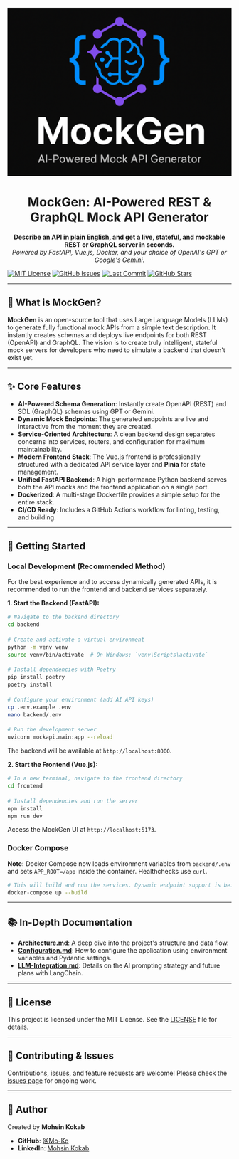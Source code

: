 <p align="center">
  <img src="./docs/MockGen-Logo.png" alt="MockGen Logo" />
</p>
<h1 align="center">MockGen: AI-Powered REST & GraphQL Mock API Generator</h1>

<p align="center">
  <b>Describe an API in plain English, and get a live, stateful, and mockable REST or GraphQL server in seconds.</b>
  <br>
  <i>Powered by FastAPI, Vue.js, Docker, and your choice of OpenAI's GPT or Google's Gemini.</i>
</p>

<p align="center">
 
  <a href="https://opensource.org/licenses/MIT"><img src="https://img.shields.io/badge/License-MIT-green.svg" alt="MIT License"/></a>
  <a href="https://github.com/Mo-Ko/MockGen/issues"><img src="https://img.shields.io/github/issues/Mo-Ko/MockGen" alt="GitHub Issues"/></a>
  <a href="https://github.com/Mo-Ko/MockGen/commits/master"><img src="https://img.shields.io/github/last-commit/Mo-Ko/MockGen" alt="Last Commit"/></a>
  <a href="https://github.com/Mo-Ko/MockGen/stargazers"><img src="https://img.shields.io/github/stars/Mo-Ko/MockGen?style=social" alt="GitHub Stars"/></a>
</p>

---

## 🚀 What is MockGen?

**MockGen** is an open-source tool that uses Large Language Models (LLMs) to generate fully functional mock APIs from a simple text description. It instantly creates schemas and deploys live endpoints for both REST (OpenAPI) and GraphQL. The vision is to create truly intelligent, stateful mock servers for developers who need to simulate a backend that doesn't exist yet.

---

## ✨ Core Features

- **AI-Powered Schema Generation**: Instantly create OpenAPI (REST) and SDL (GraphQL) schemas using GPT or Gemini.
- **Dynamic Mock Endpoints**: The generated endpoints are live and interactive from the moment they are created.
- **Service-Oriented Architecture**: A clean backend design separates concerns into services, routers, and configuration for maximum maintainability.
- **Modern Frontend Stack**: The Vue.js frontend is professionally structured with a dedicated API service layer and **Pinia** for state management.
- **Unified FastAPI Backend**: A high-performance Python backend serves both the API mocks and the frontend application on a single port.
- **Dockerized**: A multi-stage Dockerfile provides a simple setup for the entire stack.
- **CI/CD Ready**: Includes a GitHub Actions workflow for linting, testing, and building.

---

## 🏁 Getting Started

### Local Development (Recommended Method)

For the best experience and to access dynamically generated APIs, it is recommended to run the frontend and backend services separately.

**1. Start the Backend (FastAPI):**

```bash
# Navigate to the backend directory
cd backend

# Create and activate a virtual environment
python -m venv venv
source venv/bin/activate  # On Windows: `venv\Scripts\activate`

# Install dependencies with Poetry
pip install poetry
poetry install

# Configure your environment (add AI API keys)
cp .env.example .env
nano backend/.env

# Run the development server
uvicorn mockapi.main:app --reload
```

The backend will be available at `http://localhost:8000`.

**2. Start the Frontend (Vue.js):**

```bash
# In a new terminal, navigate to the frontend directory
cd frontend

# Install dependencies and run the server
npm install
npm run dev
```

Access the MockGen UI at `http://localhost:5173`.

### Docker Compose

**Note:** Docker Compose now loads environment variables from `backend/.env` and sets `APP_ROOT=/app` inside the container. Healthchecks use `curl`.

```bash
# This will build and run the services. Dynamic endpoint support is being improved.
docker-compose up --build
```

---

## 📚 In-Depth Documentation

- [**Architecture.md**](./docs/Architecture.md): A deep dive into the project's structure and data flow.
- [**Configuration.md**](./docs/Configuration.md): How to configure the application using environment variables and Pydantic settings.
- [**LLM-Integration.md**](./docs/LLM-Integration.md): Details on the AI prompting strategy and future plans with LangChain.

---

## 📝 License

This project is licensed under the MIT License. See the [LICENSE](LICENSE) file for details.

---

## 🤝 Contributing & Issues

Contributions, issues, and feature requests are welcome! Please check the [issues page](https://github.com/Mo-Ko/MockGen/issues) for ongoing work.

---

## 🙏 Author

Created by **Mohsin Kokab**

- **GitHub**: [@Mo-Ko](https://github.com/Mo-Ko)
- **LinkedIn**: [Mohsin Kokab](https://www.linkedin.com/in/kokab/)
